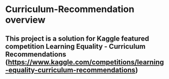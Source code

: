 # Curriculum-Recommendation overview

## This project is a solution for Kaggle featured competition Learning Equality - Curriculum Recommendations (https://www.kaggle.com/competitions/learning-equality-curriculum-recommendations)







